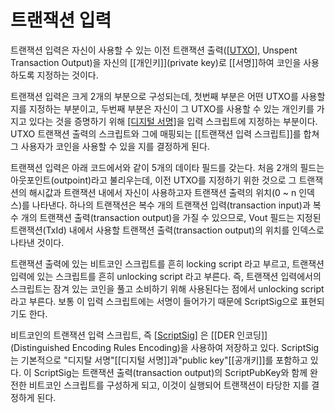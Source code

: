 # 트랜잭션 입력

트랜잭션 입력은 자신이 사용할 수 있는 이전 트랜잭션 출력([[UTXO]], Unspent Transaction Output)을 자신의 [[개인키]](private key)로 [[서명]]하여 코인을 사용하도록 지정하는 것이다.

트랜잭션 입력은 크게 2개의 부분으로 구성되는데, 첫번째 부분은 어떤 UTXO를 사용할 지를 지정하는 부분이고, 두번째 부분은 자신이 그 UTXO를 사용할 수 있는 개인키를 가지고 있다는 것을 증명하기 위해 [[디지털 서명]](signature)을 입력 스크립트에 지정하는 부분이다. UTXO 트랜잭션 출력의 스크립트와 그에 매핑되는 [[트랜잭션 입력 스크립트]]를 합쳐 그 사용자가 코인을 사용할 수 있을 지를 결정하게 된다.

트랜잭션 입력은 아래 코드에서와 같이 5개의 데이타 필드를 갖는다. 처음 2개의 필드는 아웃포인트(outpoint)라고 불리우는데, 이전 UTXO를 지정하기 위한 것으로 그 트랜잭션의 해시값과 트랜잭션 내에서 자신이 사용하고자 트랜잭션 출력의 위치(0 ~ n 인덱스)를 나타낸다. 하나의 트랜잭션은 복수 개의 트랜잭션 입력(transaction input)과 복수 개의 트랜잭션 출력(transaction output)을 가질 수 있으므로, Vout 필드는 지정된 트랜잭션(TxId) 내에서 사용할 트랜잭션 출력(transaction output)의 위치를 인덱스로 나타낸 것이다.

트랜잭션 출력에 있는 비트코인 스크립트를 흔히 locking script 라고 부르고, 트랜잭션 입력에 있는 스크립트를 흔히 unlocking script 라고 부른다. 즉, 트랜잭션 입력에서의 스크립트는 잠겨 있는 코인을 풀고 소비하기 위해 사용된다는 점에서 unlocking script 라고 부른다. 보통 이 입력 스크립트에는 서명이 들어가기 때문에 ScriptSig으로 표현되기도 한다.

비트코인의 트랜잭션 입력 스크립트, 즉 [[ScriptSig]] 은 [[DER 인코딩]] (Distinguished Encoding Rules Encoding)을 사용하여 저장하고 있다. ScriptSig는 기본적으로 "디지탈 서명"[[디지털 서명]]과"public key"[[공개키]]를 포함하고 있다. 이 ScriptSig는 트랜잭션 출력(transaction output)의 ScriptPubKey와 함께 완전한 비트코인 스크립트를 구성하게 되고, 이것이 실행되어 트랜잭션이 타당한 지를 결정하게 된다.

[//begin]: # "Autogenerated link references for markdown compatibility"
[UTXO]: UTXO "UTXO"
[ScriptSig]: ScriptSig "ScriptSig"
[//end]: # "Autogenerated link references"